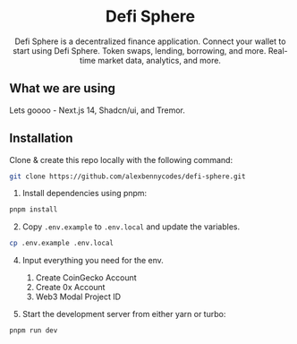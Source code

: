   <h1 align="center">Defi Sphere</h1>

<p align="center">
    Defi Sphere is a decentralized finance application. Connect your wallet to start using Defi Sphere. Token swaps, lending, borrowing, and more. Real-time market data, analytics, and more.
</p>

## What we are using

Lets goooo - Next.js 14, Shadcn/ui, and Tremor.
<br/>

## Installation

Clone & create this repo locally with the following command:

```bash
git clone https://github.com/alexbennycodes/defi-sphere.git
```

1. Install dependencies using pnpm:

```sh
pnpm install
```

2. Copy `.env.example` to `.env.local` and update the variables.

```sh
cp .env.example .env.local
```

4. Input everything you need for the env.

   1. Create CoinGecko Account
   2. Create 0x Account
   3. Web3 Modal Project ID

5. Start the development server from either yarn or turbo:

```sh
pnpm run dev
```
